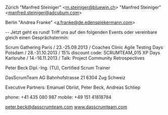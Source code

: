 <span style="color:#000ff;">Zürich</span>
<span style="color:#000ff;">"Manfred Steiniger" <</span><a href="mailto:m.steiniger@bluewin.ch" rel="noopener" class="external-link" target="_blank" style="color:#dca0dff;"><u>m.steiniger@bluewin.ch</u></a><span style="color:#000ff;">></span>
<span style="color:#000ff;">"Manfred Steiniger" <</span><a href="mailto:manfred.steiniger@adcubum.com" rel="noopener" class="external-link" target="_blank" style="color:#dca0dff;"><u>manfred.steiniger@adcubum.com</u></a><span style="color:#000ff;">></span>

<span style="color:#000ff;">Berlin</span>
<span style="color:#000ff;">"Andrea Franke" <</span><a href="mailto:a.franke@de.edenspiekermann.com" rel="noopener" class="external-link" target="_blank" style="color:#dca0dff;"><u>a.franke@de.edenspiekermann.com</u></a><span style="color:#000ff;">></span>



<span style="color:#000ff;">--</span> 
<span style="color:#000ff;">Jetzt geht es rund! Triff uns auf den folgenden Events oder vereinbare gleich einen Gesprächstermin:</span>

<span style="color:#000ff;">Scrum Gathering Paris / 23.-25.09.2013 / Coaches Clinic</span> 
<span style="color:#000ff;">Agile Testing Days Potsdam / 28.-31.10.2013 / 15% discount code: SCRUMTEAM_015</span>
<span style="color:#000ff;">XP Days Karlsruhe / 14.-16.11.2013 / Talk: Project Community Retrospectives</span> 

<span style="color:#000ff;">Peter Beck</span>
<span style="color:#000ff;">Dipl.-Ing. (TU), Certified Scrum Trainer</span>

<span style="color:#000ff;">DasScrumTeam AG</span>
<span style="color:#000ff;">Bahnhofstrasse 21</span>
<span style="color:#000ff;">6304 Zug</span>
<span style="color:#000ff;">Schweiz</span>

<span style="color:#000ff;">Executive Partners: Emanuel Obrist, Peter Beck, Andreas Schliep</span>

<span style="color:#000ff;">phone: +41 435 080 987</span>
<span style="color:#000ff;">mobile: +49 151 41818784</span>

<a href="mailto:peter.beck@dasscrumteam.com" rel="noopener" class="external-link" target="_blank" style="color:#00e9ff;"><u>peter.beck@dasscrumteam.com</u></a>
<span style="color:#000ff;">www.dasscrumteam.com</span>